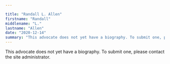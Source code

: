 ```yaml
---

title: "Randall L. Allen"
firstname: "Randall"
middlename: "L."
lastname: "Allen"
date: "2020-12-14"
summary: "This advocate does not yet have a biography. To submit one, please contact the site administrator."
---
```

This advocate does not yet have a biography. To submit one, please contact the site administrator.

